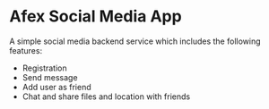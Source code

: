 # Afex Social Media App

A simple social media backend service which includes the following features:
 - Registration
 - Send message 
 - Add user as friend
 - Chat and share files and location with friends
 
